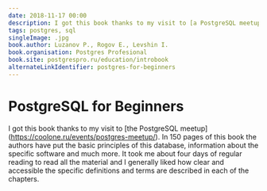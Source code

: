 ```yaml
---
date: 2018-11-17 00:00
description: I got this book thanks to my visit to [a PostgreSQL meetup] (https://coolone.ru/events/postgres-meetup/). In 150 pages of this book the authors have put the basic principles of this database, information about specific software and much more.
tags: postgres, sql
singleImage: .jpg
book.author: Luzanov P., Rogov E., Levshin I.
book.organisation: Postgres Profesional
book.site: postgrespro.ru/education/introbook
alternateLinkIdentifier: postgres-for-beginners
---
```

# PostgreSQL for Beginners

I got this book thanks to my visit to [the PostgreSQL meetup] (https://coolone.ru/events/postgres-meetup/). In 150 pages of this book the authors have put the basic principles of this database, information about the specific software and much more.
It took me about four days of regular reading to read all the material and I generally liked how clear and accessible the specific definitions and terms are described in each of the chapters.
